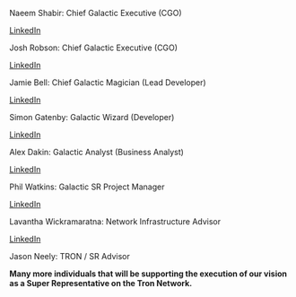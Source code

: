 Naeem Shabir: Chief Galactic Executive (CGO)

[LinkedIn](https://www.linkedin.com/in/naeem-shabir/)

Josh Robson: Chief Galactic Executive (CGO)

[LinkedIn](https://www.linkedin.com/in/josh-robson/)

Jamie Bell: Chief Galactic Magician (Lead Developer)

[LinkedIn](https://www.linkedin.com/in/jamie-bell-ncl/)

Simon Gatenby: Galactic Wizard (Developer)

[LinkedIn](https://www.linkedin.com/in/simon-gatenby-39b2ba167/)

Alex Dakin: Galactic Analyst (Business Analyst)

[LinkedIn](https://www.linkedin.com/in/alex-dakin-126b05149/)

Phil Watkins: Galactic SR Project Manager

[LinkedIn](https://www.linkedin.com/in/phil-watkins-743a7665/)

Lavantha Wickramaratna: Network Infrastructure Advisor

[LinkedIn](https://www.linkedin.com/in/lavantha-wickramaratna-489395150)

Jason Neely: TRON / SR Advisor

**Many more individuals that will be supporting the execution of our vision as a Super Representative on the Tron Network.**

